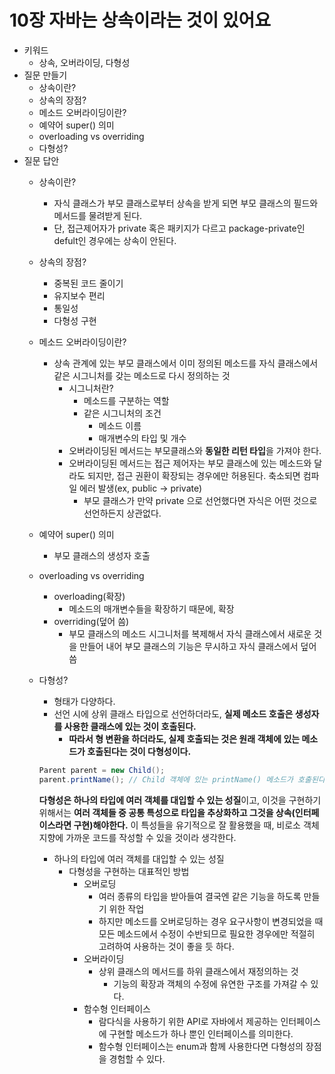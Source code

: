 # 10장 자바는 상속이라는 것이 있어요

- 키워드
    - 상속, 오버라이딩, 다형성
- 질문 만들기
    - 상속이란?
    - 상속의 장점?
    - 메소드 오버라이딩이란?
    - 예약어 super() 의미
    - overloading vs overriding
    - 다형성?
- 질문 답안
    - 상속이란?
        - 자식 클래스가 부모 클래스로부터 상속을 받게 되면 부모 클래스의 필드와 메서드를 물려받게 된다.
        - 단, 접근제어자가 private 혹은 패키지가 다르고 package-private인 defult인 경우에는 상속이 안된다.
    - 상속의 장점?
        - 중복된 코드 줄이기
        - 유지보수 편리
        - 통일성
        - 다형성 구현
    - 메소드 오버라이딩이란?
        - 상속 관계에 있는 부모 클래스에서 이미 정의된 메소드를 자식 클래스에서 같은 시그니처를 갖는 메소드로 다시 정의하는 것
            - 시그니처란?
                - 메소드를 구분하는 역할
                - 같은 시그니처의 조건
                    - 메소드 이름
                    - 매개변수의 타입 및 개수
            - 오버라이딩된 메서드는 부모클래스와 **동일한  리턴 타입**을 가져야 한다.
            - 오버라이딩된 메서드는 접근 제어자는 부모 클래스에 있는 메소드와 달라도 되지만, 접근 권환이 확장되는 경우에만 허용된다. 축소되면 컴파일 에러 발생(ex, public → private)
                - 부모 클래스가 만약 private 으로 선언했다면 자식은 어떤 것으로 선언하든지 상관없다.
    - 예약어 super() 의미
        - 부모 클래스의 생성자 호출
    - overloading vs overriding
        - overloading(확장)
            - 메소드의 매개변수들을 확장하기 때문에, 확장
        - overriding(덮어 씀)
            - 부모 클래스의 메소드 시그니처를 복제해서 자식 클래스에서 새로운 것을 만들어 내어 부모 클래스의 기능은 무시하고 자식 클래스에서 덮어 씀
    - 다형성?
        - 형태가 다양하다.
        - 선언 시에 상위 클래스 타입으로 선언하더라도, **실제 메소드 호출은 생성자를 사용한 클래스에 있는 것이 호출된다.**
            - **따라서 형 변환을 하더라도, 실제 호출되는 것은 원래 객체에 있는 메소드가 호출된다는 것이 다형성이다.**

        ```java
        Parent parent = new Child();
        parent.printName(); // Child 객체에 있는 printName() 메소드가 호출된다. 
        ```

      **다형성은 하나의 타입에 여러 객체를 대입할 수 있는 성질**이고, 이것을 구현하기 위해서는 **여러 객체들 중 공통 특성으로 타입을 추상화하고 그것을 상속(인터페이스라면 구현)해야한다.** 이 특성들을 유기적으로 잘 활용했을 때, 비로소 객체 지향에 가까운 코드를 작성할 수 있을 것이라 생각한다.

        - 하나의 타입에 여러 객체를 대입할 수 있는 성질
            - 다형성을 구현하는 대표적인 방법
                - 오버로딩
                    - 여러 종류의 타입을 받아들여 결국엔 같은 기능을 하도록 만들기 위한 작업
                    - 하지만 메소드를 오버로딩하는 경우 요구사항이 변경되었을 때 모든 메소드에서 수정이 수반되므로 필요한 경우에만 적절히 고려하여 사용하는 것이 좋을 듯 하다.
                - 오버라이딩
                    - 상위 클래스의 메서드를 하위 클래스에서 재정의하는 것
                        - 기능의 확장과 객체의 수정에 유연한 구조를 가져갈 수 있다.
                - 함수형 인터페이스
                    - 람다식을 사용하기 위한 API로 자바에서 제공하는 인터페이스에 구현할 메소드가 하나 뿐인 인터페이스를 의미한다.
                    - 함수형 인터페이스는 enum과 함께 사용한다면 다형성의 장점을 경험할 수 있다.